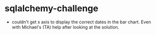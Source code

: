 # sqlalchemy-challenge
- couldn't get x axis to display the correct dates in the bar chart. Even with Michael's (TA) help after looking at the solution.